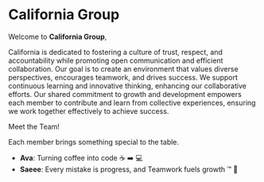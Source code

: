 # California Group

Welcome to **California Group**,

California is dedicated to fostering a culture of trust, respect, and
 accountability while promoting open communication and efficient collaboration.
  Our goal is to create an environment that values diverse perspectives,
   encourages teamwork, and drives success. We support continuous learning
    and innovative thinking, enhancing our collaborative efforts.
     Our shared commitment to growth and development empowers each member
      to contribute and learn from collective experiences, ensuring we
       work together effectively to achieve success.

Meet the Team!

Each member brings something special to the table.
- **Ava**: Turning coffee into code ☕ ➡️ 💻
- **Saeee**: Every mistake is progress, and Teamwork fuels growth ™️ 🤖
